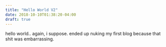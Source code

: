 ```yaml
---
title: "Hello World V2"
date: 2018-10-10T01:38:20-04:00
draft: true
---
```

hello world.. again, i suppose. ended up nuking my first blog because that shit was embarrassing.
